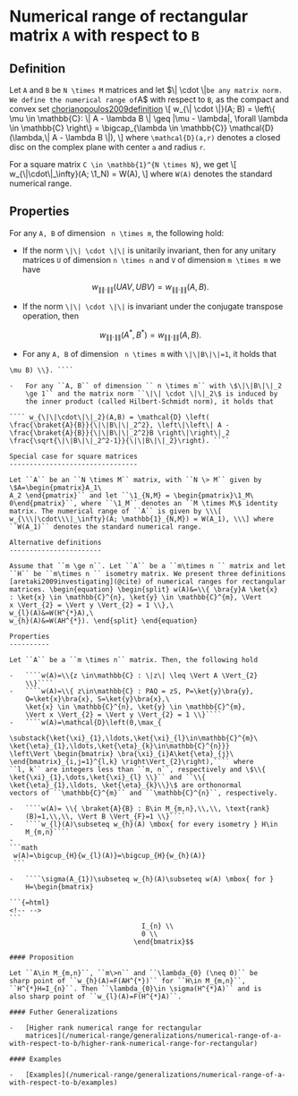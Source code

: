 Numerical range of rectangular matrix ``A`` with respect to ``B``
=================================================================

Definition
----------

Let ``A`` and ``B`` be ``N \times M`` matrices and let \$\\\| \cdot
\\\|`` be any matrix norm. We define the numerical range of ``A\$ with
respect to ``B``, as the compact and convex set [chorianopoulos2009definition](@cite) \\\[ w_{\\\| \cdot \\\|}(A; B) =
\left\\{ \mu \in \mathbb{C}: \\\| A - \lambda B \\\| \geq \|\mu -
\lambda\|, \forall \lambda \in \mathbb{C} \right\\} =
\bigcap_{\lambda \in \mathbb{C}} \mathcal{D}(\lambda,\\\| A -
\lambda B \\\|), \\\] where ``\mathcal{D}(a,r)`` denotes a closed disc
on the complex plane with center ``a`` and radius ``r``.

For a square matrix ``C \in \mathbb{1}^{N \times N}``, we get \\\[
w_{\\\|\cdot\\\|_\infty}(A; \1_N) = W(A), \\\] where ``W(A)``
denotes the standard numerical range.

Properties
----------

For any ``A, B`` of dimension `` n \times m``, the following hold:

-   If the norm ``\|\| \cdot \|\|`` is unitarily invariant, then for
    any unitary matrices ``U`` of dimension ``n \times n`` and ``V`` of
    dimension ``m \times m`` we have


```math 
  w_{\|\|\cdot\|\|}(UAV,UBV) = w_{\|\|\cdot\|\|}(A,B). 
 ```


-   If the norm ``\|\| \cdot \|\|`` is invariant under the conjugate
    transpose operation, then


```math 
  w_{\|\|\cdot\|\|}(A^*,B^*) = w_{\|\|\cdot\|\|}(A,B). 
 ```


-   For any ``A, B`` of dimension `` n \times m`` with ``\|\|B\|\|=1``,
    it holds that

```` w_{\|\|\cdot\|\|}(A,B) = \\{ \mu \in \mathbb{C}: B \perp (A -
\mu B) \\}. ````

-   For any ``A, B`` of dimension `` n \times m`` with \$\|\|B\|\|_2
    \ge 1`` and the matrix norm ``\|\| \cdot \|\|_2\$ is induced by
    the inner product (called Hilbert-Schmidt norm), it holds that

```` w_{\|\|\cdot\|\|_2}(A,B) = \mathcal{D} \left(
\frac{\braket{A}{B}}{\|\|B\|\|_2^2}, \left\|\left\| A -
\frac{\braket{A}{B}}{\|\|B\|\|_2^2}B \right\|\right\|_2
\frac{\sqrt{\|\|B\|\|_2^2-1}}{\|\|B\|\|_2}\right). ````

Special case for square matrices
--------------------------------

Let ``A`` be an ``N \times M`` matrix, with ``N \> M`` given by
\$A=\begin{pmatrix}A_1\
A_2 \end{pmatrix}`` and let ``\1_{N,M} = \begin{pmatrix}\1_M\
0\end{pmatrix}``, where ``\1_M`` denotes an ``M \times M\$ identity
matrix. The numerical range of ``A`` is given by \\\[
w_{\\\|\cdot\\\|_\infty}(A; \mathbb{1}_{N,M}) = W(A_1), \\\] where
``W(A_1)`` denotes the standard numerical range.

Alternative definitions
-----------------------

Assume that ``m \ge n``. Let ``A`` be a ``m\times n `` matrix and let
``H`` be ``m\times n `` isometry matrix. We present three definitions
[aretaki2009investigating](@cite) of numerical ranges for rectangular
matrices. \begin{equation} \begin{split} w(A)&=\\{ \bra{y}A \ket{x}
: \ket{x} \in \mathbb{C}^{n}, \ket{y} \in \mathbb{C}^{m}, \Vert
x \Vert_{2} = \Vert y \Vert_{2} = 1 \\},\
w_{l}(A)&=W(H^{*}A),\
w_{h}(A)&=W(AH^{*}). \end{split} \end{equation}

Properties
----------

Let ``A`` be a ``m \times n`` matrix. Then, the following hold

-   ````w(A)=\\{z \in\mathbb{C} : \|z\| \leq \Vert A \Vert_{2}
    \\}````
-   ````w(A)=\\{ z\in\mathbb{C} : PAQ = zS, P=\ket{y}\bra{y},
    Q=\ket{x}\bra{x}, S=\ket{y}\bra{x},\
    \ket{x} \in \mathbb{C}^{n}, \ket{y} \in \mathbb{C}^{m},
    \Vert x \Vert_{2} = \Vert y \Vert_{2} = 1 \\}````
-   ````w(A)=\mathcal{D}\left(0,\max_{

\substack{\ket{\xi}_{1},\ldots,\ket{\xi}_{l}\in\mathbb{C}^{m}\
\ket{\eta}_{1},\ldots,\ket{\eta}_{k}\in\mathbb{C}^{n}}}
\left\Vert \begin{bmatrix} \bra{\xi}_{i}A\ket{\eta}_{j}\
\end{bmatrix}_{i,j=1}^{l,k} \right\Vert_{2}\right),```` where
``l, k`` are integers less than ``m, n``, respectively and \$\\{
\ket{\xi}_{1},\dots,\ket{\xi}_{l} \\}`` and ``\\{
\ket{\eta}_{1},\ldots, \ket{\eta}_{k}\\}\$ are orthonormal
vectors of ``\mathbb{C}^{m}`` and ``\mathbb{C}^{n}``, respectively.

-   ````w(A)= \\{ \braket{A}{B} : B\in M_{m,n},\\,\\, \text{rank}
    (B)=1,\\,\\, \Vert B \Vert_{F}=1 \\}````
-   ````w_{l}(A)\subseteq w_{h}(A) \mbox{ for every isometry } H\in
    M_{m,n}````
-   
```math 
 w(A)=\bigcup_{H}{w_{l}(A)}=\bigcup_{H}{w_{h}(A)}
 ```

-   ````\sigma(A_{1})\subseteq w_{h}(A)\subseteq w(A) \mbox{ for }
    H=\begin{bmatrix}

```{=html}
<!-- -->
```
                                 I_{n} \\
                                 0 \\
                               \end{bmatrix}$$

#### Proposition

Let ``A\in M_{m,n}``, ``m\>n`` and ``\lambda_{0} (\neq 0)`` be
sharp point of ``w_{h}(A)=F(AH^{*})`` for ``H\in M_{m,n}``,
``H^{*}H=I_{n}``. Then ``\lambda_{0}\in \sigma(H^{*}A)`` and is
also sharp point of ``w_{l}(A)=F(H^{*}A)``.

#### Futher Generalizations

-   [Higher rank numerical range for rectangular
    matrices](/numerical-range/generalizations/numerical-range-of-a-with-respect-to-b/higher-rank-numerical-range-for-rectangular)

#### Examples

-   [Examples](/numerical-range/generalizations/numerical-range-of-a-with-respect-to-b/examples)
